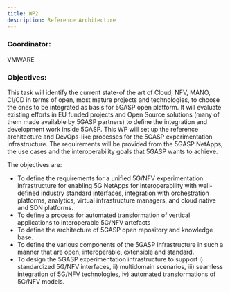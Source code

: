 ```yaml
---
title: WP2
description: Reference Architecture
---
```


### Coordinator: 
VMWARE

### Objectives:

This task will identify the current state-of the art of Cloud, NFV, MANO, CI/CD in terms of open, most mature projects
and technologies, to choose the ones to be integrated as basis for 5GASP open platform. It will evaluate existing efforts
in EU funded projects and Open Source solutions (many of them made available by 5GASP partners) to define the
integration and development work inside 5GASP.
This WP will set up the reference architecture and DevOps-like processes for the 5GASP experimentation infrastructure.
The requirements will be provided from the 5GASP NetApps, the use cases and the interoperability goals that 5GASP
wants to achieve. 

The objectives are:
- To define the requirements for a unified 5G/NFV experimentation infrastructure for enabling 5G NetApps for
interoperability with well-defined industry standard interfaces, integration with orchestration platforms,
analytics, virtual infrastructure managers, and cloud native and SDN platforms.
- To define a process for automated transformation of vertical applications to interoperable 5G/NFV artefacts
- To define the architecture of 5GASP open repository and knowledge base.
- To define the various components of the 5GASP infrastructure in such a manner that are open, interoperable,
extensible and standard.
- To design the 5GASP experimentation infrastructure to support i) standardized 5G/NFV interfaces, ii) multidomain
scenarios, iii) seamless integration of 5G/NFV technologies, iv) automated transformations of 5G/NFV models.